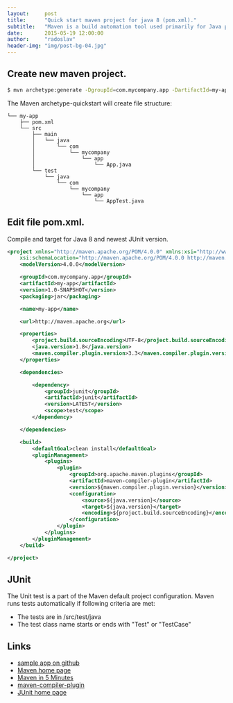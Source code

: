 ```yaml
---
layout:     post
title:      "Quick start maven project for java 8 (pom.xml)."
subtitle:   "Maven is a build automation tool used primarily for Java projects."
date:       2015-05-19 12:00:00
author:     "radoslav"
header-img: "img/post-bg-04.jpg"
---
```


## Create new maven project.

```bash
$ mvn archetype:generate -DgroupId=com.mycompany.app -DartifactId=my-app -DarchetypeArtifactId=maven-archetype-quickstart -DinteractiveMode=false
```

The Maven archetype-quickstart  will create file structure:

```
└── my-app
    ├── pom.xml
    └── src
        ├── main
        │   └── java
        │       └── com
        │           └── mycompany
        │               └── app
        │                   └── App.java
        └── test
            └── java
                └── com
                    └── mycompany
                        └── app
                            └── AppTest.java
```

## Edit file pom.xml.

Compile and target for Java 8 and newest JUnit version.

```xml
<project xmlns="http://maven.apache.org/POM/4.0.0" xmlns:xsi="http://www.w3.org/2001/XMLSchema-instance"
	xsi:schemaLocation="http://maven.apache.org/POM/4.0.0 http://maven.apache.org/maven-v4_0_0.xsd">
	<modelVersion>4.0.0</modelVersion>

	<groupId>com.mycompany.app</groupId>
	<artifactId>my-app</artifactId>
	<version>1.0-SNAPSHOT</version>
	<packaging>jar</packaging>

	<name>my-app</name>

	<url>http://maven.apache.org</url>

	<properties>
		<project.build.sourceEncoding>UTF-8</project.build.sourceEncoding>
		<java.version>1.8</java.version>
		<maven.compiler.plugin.version>3.3</maven.compiler.plugin.version>
	</properties>

	<dependencies>

		<dependency>
			<groupId>junit</groupId>
			<artifactId>junit</artifactId>
			<version>LATEST</version>
			<scope>test</scope>
		</dependency>

	</dependencies>

	<build>
		<defaultGoal>clean install</defaultGoal>
		<pluginManagement>
			<plugins>
				<plugin>
					<groupId>org.apache.maven.plugins</groupId>
					<artifactId>maven-compiler-plugin</artifactId>
					<version>${maven.compiler.plugin.version}</version>
					<configuration>
						<source>${java.version}</source>
						<target>${java.version}</target>
						<encoding>${project.build.sourceEncoding}</encoding>
					</configuration>
				</plugin>
			</plugins>
		</pluginManagement>
	</build>

</project>
```

## JUnit

The Unit test is a part of the Maven default project configuration. Maven runs tests automatically if following criteria are met:

 - The tests are in /src/test/java
 - The test class name  starts or ends with "Test" or "TestCase"

## Links
- [sample app on github](https://github.com/radoslav/maven-quickstart-java8)
- [Maven home page](https://maven.apache.org/)
- [Maven in 5 Minutes](https://maven.apache.org/guides/getting-started/maven-in-five-minutes.html)
- [maven-compiler-plugin](http://maven.apache.org/plugins/maven-compiler-plugin/)
- [JUnit home page](http://junit.org/)
